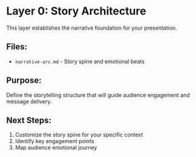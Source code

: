 # Layer 0: Story Architecture

This layer establishes the narrative foundation for your presentation.

## Files:
- `narrative-arc.md` - Story spine and emotional beats

## Purpose:
Define the storytelling structure that will guide audience engagement and message delivery.

## Next Steps:
1. Customize the story spine for your specific context
2. Identify key engagement points
3. Map audience emotional journey
